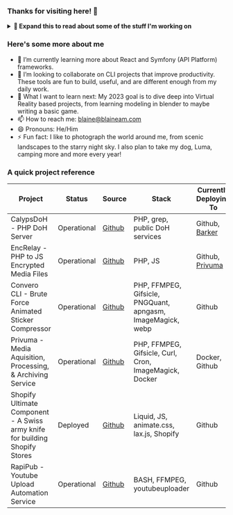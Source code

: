 ### Thanks for visiting here! 👋

<details>
  <summary><b> 🔭 Expand this to read about some of the stuff I'm working on</b></summary>
  
   -  At Research Square Company, I work with a team of excellent engineers, maintaining a large internal PHP and react application that is used by hundreds of team members daily. The app is built on Domain Driven Design principles with domain events and docker containers. The React pages interact with a PHP backend and provide a more responsive means to interact with the app. I largely develop new interfaces with react, and maintain existing PHP architecture. <br /> *<b>This is all hidden in private repos</b>*
  -  Convero is a batch animated image compressor CLI built using PHP. <br />  *<b>The source is all [here](https://github.com/blaineamiller/convero)</b>*
  -  Privuma is a multimedia caching and API that was designed to be a quick and simple replacement for Google Photos compatible API. It has a simple file system based queue for processing media items with FFMPEG and any RClone compatible cloud provider. It is also extendable through the use of writing plugins to grab data from new sources. Privuma also uses a database to keep track of duplicates, removing them where possible and reducing overall storage usage. <br />  *<b>The source is all [here](https://github.com/blaineamiller/privuma).</b>*
  -  Shopify Ultimate Component is a drop in Shopify section that allows you to quickly create one pager style pages with support for CSS animations, disruptive horizons, video backgrounds, background overlays, and various spacing and layout customization options. <br />  *<b>The source is all [here](https://github.com/blaineamiller/shopify-ultimate-component).</b>*
  -  Featheread is a PHP based social network that allows authors to publish PDF books one chapter at a time and gain a following to pursue publication of physical books. <br />  *<b>This is all hidden in private repos</b>*
  -  Cache is an iOS(swift) and PHP backend social network that allows users to find and place images and videos into a geolocation based virtual world. You find caches just by walking near a geotagged photo or video and can view the post when you next open the application. This was kind of a passive social network idea. It also featured public city/region based chatting. <br />  *<b>This is all hidden in private repos</b>*
</details>


### Here's some more about me
- 🌱 I’m currently learning more about React and Symfony (API Platform) frameworks.
- 👯 I’m looking to collaborate on CLI projects that improve productivity. These tools are fun to build, useful, and are different enough from my daily work. 
- 🤔 What I want to learn next: My 2023 goal is to dive deep into Virtual Reality based projects, from learning modeling in blender to maybe writing a basic game.
- 📫 How to reach me: blaine@blaineam.com
- 😄 Pronouns: He/Him
- ⚡ Fun fact:  I like to photograph the world around me, from scenic landscapes to the starry night sky. I also plan to take my dog, Luma, camping more and more every year!

### A quick project reference
| Project |Status | Source | Stack | Currently Deploying To |
|------|-------|--------|-------|------------------------|
| CalypsDoH - PHP DoH Server| Operational | [Github](https://github.com/blaineam/CalypsDoH) | PHP, grep, public DoH services | Github, [Barker](https://barker.millers.cloud) |
| EncRelay - PHP to JS Encrypted Media Files | Operational | [Github](https://github.com/blaineam/EncRelay) | PHP, JS | Github, [Privuma](https://github.com/blaineamiller/privuma) |
| Convero CLI - Brute Force Animated Sticker Compressor | Operational |[Github](https://github.com/blaineamiller/convero) | PHP, FFMPEG, Gifsicle, PNGQuant, apngasm, ImageMagick, webp | Github
| Privuma - Media Aquisition, Processing, & Archiving Service | Operational |[Github](https://github.com/blaineamiller/privuma) | PHP, FFMPEG, Gifsicle, Curl, Cron, ImageMagick, Docker | Docker, Github   
| Shopify Ultimate Component - A Swiss army knife for building Shopify Stores | Deployed |[Github](https://github.com/blaineamiller/shopify-ultimate-component) | Liquid, JS, animate.css, lax.js, Shopify | Github
| RapiPub - Youtube Upload Automation Service | Operational |[Github](https://github.com/blaineam/RapiPub) | BASH, FFMPEG, youtubeuploader | Github
